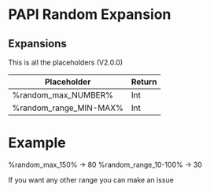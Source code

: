 # PAPI Random Expansion

## Expansions
This is all the placeholders (V2.0.0)

| Placeholder | Return |
| ------ |------ |
| %random_max_NUMBER% | Int  |
| %random_range_MIN-MAX% | Int  |

# Example
%random_max_150% -> 80
%random_range_10-100% -> 30




If you want any other range you can make an issue
